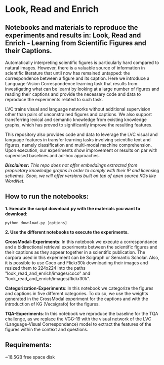 # Look, Read and Enrich

## Notebooks and materials to reproduce the experiments and results in: Look, Read and Enrich - Learning from Scientific Figures and their Captions.

Automatically interpreting scientific figures is particularly hard compared to natural images. However, there is a valuable source of information in scientific literature that until now has remained untapped: the correspondence between a figure and its caption. Here we 
introduce a Language-Vision Correspondence learning task that results from investigating what can be learnt by looking at a large number of figures and reading their captions and provide the necessary code and data to reproduce the experiments related to such task.

LVC trains visual and language networks without additional supervision other than pairs of unconstrained figures and captions. We also support transferring lexical and semantic knowledge from existing knowledge graphs, which has proved to significantly improve the resulting features. 

This repository also provides code and data to leverage the LVC visual and language features in transfer learning tasks involving scientific text and figures, namely classification and multi-modal machine comprehension. Upon execution, our experiments show improvement or results on par with supervised baselines and ad-hoc approaches.

_**Disclaimer:** This repo does not offer embeddings extracted from proprietary knowledge graphs in order to comply with their IP and licensing schemes. Soon, we will offer versions built on top of open source KGs like WordNet._

## How to run the notebooks:

**1. Execute the script download.py with the materials you want to download:**

```
python download.py [options]

```

**2. Use the different notebooks to execute the experiments.**

**CrossModal-Experiments**: In this notebook we execute a correspondance and a bidirectional retrieval experiments between the scientific figures and their captions as they appear together in a scientific publication. The corpora used in this experiment can be Scigraph or Semantic Scholar. Also, it is possible to use Coco and Flickr30k downloading their images and resized them to 224x224 into the paths "look_read_and_enrich/images/coco" and "look_read_and_enrich/images/flickr30k".

**Categorization-Experiments**: In this notebook we categorize the figures and captions in five different categories. To do so, we use the weights generated in the CrossModal experiment for the captions and with the introduction of KG (Vecsigrafo) for the figures.

**TQA-Experiments**: In this notebook we reproduce the baseline for the TQA challenge, as we replace the VGG-19 with the visual network of the LVC (Language-Visual Correspondance) model to extract the features of the figures within the context and questions.

## Requirements:
~18.5GB free space disk

